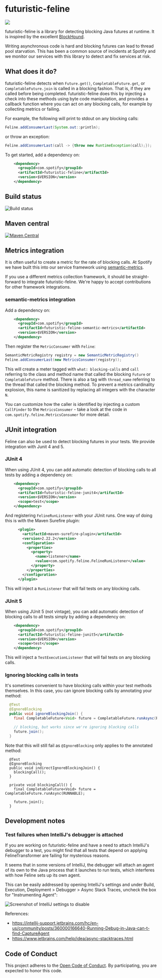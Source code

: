 # futuristic-feline

![](images/future-is-ours.jpg)

futuristic-feline is a library for detecting blocking Java futures at runtime. It is inspired by the excellent [BlockHound](https://github.com/reactor/BlockHound).

Writing asynchronous code is hard and blocking futures can lead to thread pool starvation. This has been a common source of incidents at Spotify and we monitor our services with this library to detect and fix services at risk.

## What does it do?

futuristic-feline detects when `Future.get()`, `CompletableFuture.get`, or `CompletableFuture.join` is called in a blocking fashion. That is, if they are called before being completed. futuristic-feline does this by injecting a check into these methods using byte code manipulation, and provides a callback function where you can act on any blocking calls, for example by collecting metrics or failing.

For example, the following will print to stdout on any blocking calls:

```java
Feline.addConsumerLast(System.out::println);
```

or throw an exception:

```java
Feline.addConsumerLast(call -> {throw new RuntimeException(call);});
```

To get started, add a dependency on:

```xml
    <dependency>
      <groupId>com.spotify</groupId>
      <artifactId>futuristic-feline</artifactId>
      <version>$VERSION</version>
    </dependency>
```

## Build status

![Build status](https://github.com/spotify/futuristic-feline/actions/workflows/maven.yml/badge.svg)

## Maven central

[![Maven Central](https://maven-badges.herokuapp.com/maven-central/com.spotify/futuristic-feline/badge.svg)](https://maven-badges.herokuapp.com/maven-central/com.spotify/futuristic-feline)

## Metrics integration

It is often useful to create a metric for the rate of blocking calls. At Spotify we have built this into our service framework using [semantic-metrics](https://github.com/spotify/semantic-metrics).

If you use a different metrics collection framework, it should be straight-forward to integrate futuristic-feline. We're happy to accept contributions for other framework integrations.

### semantic-metrics integration

Add a dependency on:

```xml
    <dependency>
      <groupId>com.spotify</groupId>
      <artifactId>futuristic-feline-semantic-metrics</artifactId>
      <version>$VERSION</version>
    </dependency>
```

Then register the `MetricConsumer` with `Feline`:

```java
SemanticMetricRegistry registry = new SemanticMetricRegistry()
Feline.addConsumerLast(new MetricsConsumer(registry));
```

This will create a meter tagged with `what: blocking-calls` and `call`
referring to the class and method name that called the blocking
`Future` or `CompletableFuture` method.
There is also a tag with `thread_name` referring to the thread that called
the blocking method. To prevent a metrics cardinality explosion, this
name is sanitized by replacing all integers with the character `N`.

You can customize how the caller is identified by
injecting a custom `CallFinder` to the `MetricsConsumer` - take a look at the
code in `com.spotify.feline.MetricsConsumer` for more detail.

## JUnit integration

Feline can also be used to detect blocking futures in your tests. We provide integration with Junit 4 and 5.

### JUnit 4

When using JUnit 4, you can add automatic detection of blocking calls to all tests by adding a dependency on:

```xml
    <dependency>
      <groupId>com.spotify</groupId>
      <artifactId>futuristic-feline-junit4</artifactId>
      <version>$VERSION</version>
      <scope>test</scope>
    </dependency>
```

And registering `FelineRunListener` with your JUnit runs. One way of doing this is with the Maven Surefire plugin:

```xml
      <plugin>
        <artifactId>maven-surefire-plugin</artifactId>
        <version>2.22.2</version>
        <configuration>
          <properties>
            <property>
              <name>listener</name>
              <value>com.spotify.feline.FelineRunListener</value>
            </property>
          </properties>
        </configuration>
      </plugin>
```

This will inject a `RunListener` that will fail tests on any blocking calls.

### JUnit 5

When using JUnit 5 (not vintage), you can add automatic detection of blocking calls to all tests simply by adding a dependency on:

```xml
    <dependency>
      <groupId>com.spotify</groupId>
      <artifactId>futuristic-feline-junit5</artifactId>
      <version>$VERSION</version>
      <scope>test</scope>
    </dependency>
```

This will inject a `TestExecutionListener` that will fail tests on any blocking calls.

### Ignoring blocking calls in tests

It's sometimes convenient to have blocking calls within your test methods themselves. In this case, you can ignore blocking calls by annotating your method:

```java
  @Test
  @IgnoreBlocking
  public void ignoreBlockingJoin() {
    final CompletableFuture<Void> future = CompletableFuture.runAsync(RUNNABLE);

    // blocking, but works since we're ignoring blocking calls
    future.join();
  }
```

Note that this will still fail as `@IgnoreBlocking` only applies to the annotated method:

```
  @Test
  @IgnoreBlocking
  public void indirectIgnoreBlockingJoin() {
    blockingCall();
  }

  private void blockingCall() {
    final CompletableFuture<Void> future = CompletableFuture.runAsync(RUNNABLE);

    future.join();
  }
```


## Development notes

### Test failures when IntelliJ's debugger is attached

If you are working on futuristic-feline and have a need to attach IntelliJ's debugger to a test, you might find that all tests that depend on applying FelineTransformer are failing for mysterious reasons.

It seems that in some versions of IntelliJ, the debugger will attach an agent of its own to the Java process that it launches to run tests, which interferes with how Feline sets up its own agent.

This can be easily addressed by opening IntelliJ's settings and under Build, Execution, Deployment > Debugger > Async Stack Traces, uncheck the box for "Instrumenting Agent":

![Screenshot of IntelliJ settings to disable](images/intellij-settings.png)

References:
- https://intellij-support.jetbrains.com/hc/en-us/community/posts/360000166640-Running-Debug-in-Java-can-t-find-CaptureAgent
- https://www.jetbrains.com/help/idea/async-stacktraces.html


## Code of Conduct

This project adheres to the [Open Code of Conduct][code-of-conduct]. By participating, you are expected to honor this code.

[code-of-conduct]: https://github.com/spotify/code-of-conduct/blob/master/code-of-conduct.md
